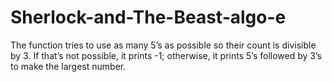 # Sherlock-and-The-Beast-algo-e
The function tries to use as many 5’s as possible so their count is divisible by 3. If that’s not possible, it prints -1; otherwise, it prints 5’s followed by 3’s to make the largest number.
